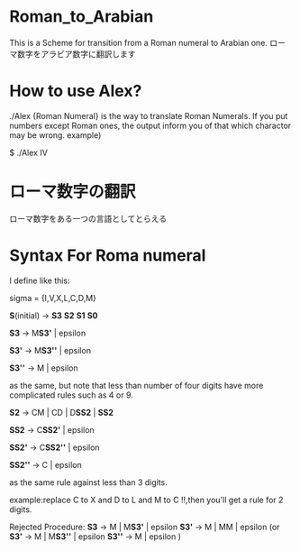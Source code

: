 # Roman_to_Arabian
This is a Scheme for transition from a Roman numeral to Arabian one.
ローマ数字をアラビア数字に翻訳します
# How to use Alex?
./Alex {Roman Numeral}   is the way to translate Roman Numerals.
If you put numbers except Roman ones, the output inform you of that which charactor may be wrong.
example)

$ ./Alex IV

# ローマ数字の翻訳
ローマ数字をある一つの言語としてとらえる

# Syntax For Roma numeral
I define like this:

sigma = {I,V,X,L,C,D,M}

**S**(initial) -> **S3** **S2** **S1** **S0**

**S3** -> M**S3'** | epsilon 

**S3'** -> M**S3''** | epsilon

**S3''** -> M | epsilon

as the same, but note that less than number of four digits have more complicated rules such as 4 or 9. 

**S2** -> CM | CD | D**SS2** | **SS2**

**SS2** -> C**SS2'** | epsilon 

**SS2'** -> C**SS2''** | epsilon

**SS2''** -> C | epsilon

as the same rule against less than 3 digits. 

example:replace C to X and D to L and M to C !!,then you'll get a rule for 2 digits.

Rejected Procedure:
**S3** -> M | M**S3'** | epsilon
**S3'** -> M | MM | epsilon
(or
**S3'** -> M | M**S3''** | epsilon
**S3''** -> M | epsilon
)
